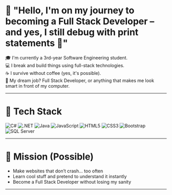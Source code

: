 # 👋 "Hello, I'm on my journey to becoming a Full Stack Developer – and yes, I still debug with print statements 🐛"

🎓 I'm currently a 3rd-year Software Engineering student.  
💻 I break and build things using full-stack technologies.  
☕ I survive without coffee (yes, it's possible).  
🔧 My dream job? Full Stack Developer, or anything that makes me look smart in front of my computer.

---

# 🧰 Tech Stack

![C#](https://img.shields.io/badge/c%23-%23239120.svg?style=for-the-badge&logo=csharp&logoColor=white)
![.NET](https://img.shields.io/badge/.NET-5C2D91?style=for-the-badge&logo=.net&logoColor=white)
![Java](https://img.shields.io/badge/java-%23ED8B00.svg?style=for-the-badge&logo=openjdk&logoColor=white)
![JavaScript](https://img.shields.io/badge/javascript-%23323330.svg?style=for-the-badge&logo=javascript&logoColor=%23F7DF1E)
![HTML5](https://img.shields.io/badge/html5-%23E34F26.svg?style=for-the-badge&logo=html5&logoColor=white)
![CSS3](https://img.shields.io/badge/css3-%231572B6.svg?style=for-the-badge&logo=css3&logoColor=white)
![Bootstrap](https://img.shields.io/badge/bootstrap-%23563D7C.svg?style=for-the-badge&logo=bootstrap&logoColor=white)
![SQL Server](https://img.shields.io/badge/Microsoft%20SQL%20Server-CC2927?style=for-the-badge&logo=microsoft%20sql%20server&logoColor=white)

---

# 🎯 Mission (Possible)
- Make websites that don’t crash... too often
- Learn cool stuff and pretend to understand it instantly
- Become a Full Stack Developer without losing my sanity

---



